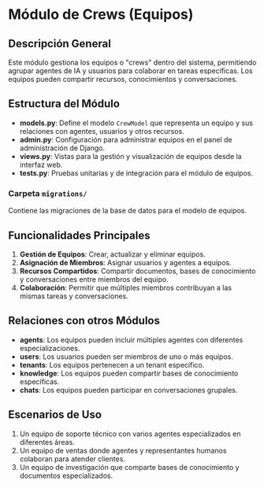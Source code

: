 # Módulo de Crews (Equipos)

## Descripción General
Este módulo gestiona los equipos o "crews" dentro del sistema, permitiendo agrupar agentes de IA y usuarios para colaborar en tareas específicas. Los equipos pueden compartir recursos, conocimientos y conversaciones.

## Estructura del Módulo

- **models.py**: Define el modelo `CrewModel` que representa un equipo y sus relaciones con agentes, usuarios y otros recursos.
- **admin.py**: Configuración para administrar equipos en el panel de administración de Django.
- **views.py**: Vistas para la gestión y visualización de equipos desde la interfaz web.
- **tests.py**: Pruebas unitarias y de integración para el módulo de equipos.

### Carpeta `migrations/`
Contiene las migraciones de la base de datos para el modelo de equipos.

## Funcionalidades Principales

1. **Gestión de Equipos**: Crear, actualizar y eliminar equipos.
2. **Asignación de Miembros**: Asignar usuarios y agentes a equipos.
3. **Recursos Compartidos**: Compartir documentos, bases de conocimiento y conversaciones entre miembros del equipo.
4. **Colaboración**: Permitir que múltiples miembros contribuyan a las mismas tareas y conversaciones.

## Relaciones con otros Módulos
- **agents**: Los equipos pueden incluir múltiples agentes con diferentes especializaciones.
- **users**: Los usuarios pueden ser miembros de uno o más equipos.
- **tenants**: Los equipos pertenecen a un tenant específico.
- **knowledge**: Los equipos pueden compartir bases de conocimiento específicas.
- **chats**: Los equipos pueden participar en conversaciones grupales.

## Escenarios de Uso
1. Un equipo de soporte técnico con varios agentes especializados en diferentes áreas.
2. Un equipo de ventas donde agentes y representantes humanos colaboran para atender clientes.
3. Un equipo de investigación que comparte bases de conocimiento y documentos especializados.
